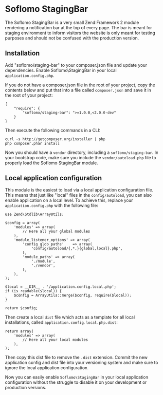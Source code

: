 Soflomo StagingBar
===

The Soflomo StagingBar is a very small Zend Framework 2 module rendering a notification bar at the top of every page. The bar is meant for staging environment to inform visitors the website is only meant for testing purposes and should not be confused with the production version.

Installation
---
Add "soflomo/staging-bar" to your composer.json file and update your dependencies. Enable
Soflomo\StagingBar in your local `application.config.php`.

If you do not have a composer.json file in the root of your project, copy the
contents below and put that into a file called `composer.json` and save it in
the root of your project:

```
{
    "require": {
        "soflomo/staging-bar": ">=1.0.0,<2.0.0-dev"
    }
}
```

Then execute the following commands in a CLI:

```
curl -s http://getcomposer.org/installer | php
php composer.phar install
```

Now you should have a `vendor` directory, including a `soflomo/staging-bar`. In your
bootstrap code, make sure you include the `vendor/autoload.php` file to properly
load the Soflomo StagingBar module.

Local application configuration
---
This module is the easiest to load via a local application configuration file. This means that just like "local" files in the `config/autoload`, you can also enable application on a local level. To achieve this, replace your `application.config.php` with the following file:

```
use Zend\Stdlib\ArrayUtils;

$config = array(
    'modules' => array(
        // Here all your global modules
    ),
    'module_listener_options' => array(
        'config_glob_paths'    => array(
            'config/autoload/{,*.}{global,local}.php',
        ),
        'module_paths' => array(
            './module',
            './vendor',
        ),
    ),
);

$local = __DIR__ . '/application.config.local.php';
if (is_readable($local)) {
    $config = ArrayUtils::merge($config, require($local));
}

return $config;
```

Then create a local `dist` file which acts as a template for all local installations, called `application.config.local.php.dist`:

```
return array(
    'modules' => array(
        // Here all your local modules
    ),
);
```

Then copy this dist file to remove the `.dist` extension. Commit the new application config and dist file into your versioning system and make sure to ignore the local application configuration.

Now you can easily enable `Soflomo\StagingBar` in your local application configuration without the struggle to disable it on your development or production versions.